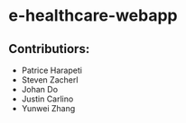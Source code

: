 # e-healthcare-webapp

## Contributiors:
* Patrice Harapeti
* Steven Zacherl
* Johan Do
* Justin Carlino
* Yunwei Zhang
